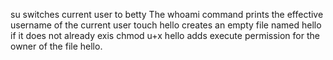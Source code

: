 su switches current user to betty
The whoami command prints the effective username of the current user
touch hello creates an empty file named hello if it does not already exis
chmod u+x hello adds execute permission for the owner of the file hello.
